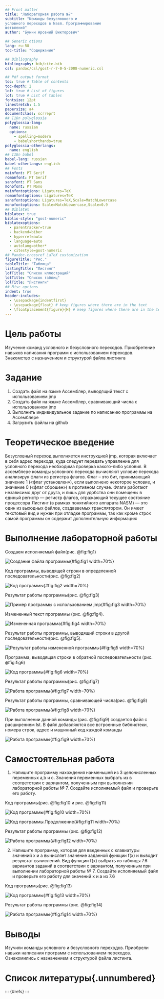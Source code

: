 ```yaml
---
## Front matter
title: "Лабораторная работа №7"
subtitle: "Команды безусловного и
условного переходов в Nasm. Программирование
ветвлений"
author: "Бунин Арсений Викторович"

## Generic otions
lang: ru-RU
toc-title: "Содержание"

## Bibliography
bibliography: bib/cite.bib
csl: pandoc/csl/gost-r-7-0-5-2008-numeric.csl

## Pdf output format
toc: true # Table of contents
toc-depth: 2
lof: true # List of figures
lot: true # List of tables
fontsize: 12pt
linestretch: 1.5
papersize: a4
documentclass: scrreprt
## I18n polyglossia
polyglossia-lang:
  name: russian
  options:
	- spelling=modern
	- babelshorthands=true
polyglossia-otherlangs:
  name: english
## I18n babel
babel-lang: russian
babel-otherlangs: english
## Fonts
mainfont: PT Serif
romanfont: PT Serif
sansfont: PT Sans
monofont: PT Mono
mainfontoptions: Ligatures=TeX
romanfontoptions: Ligatures=TeX
sansfontoptions: Ligatures=TeX,Scale=MatchLowercase
monofontoptions: Scale=MatchLowercase,Scale=0.9
## Biblatex
biblatex: true
biblio-style: "gost-numeric"
biblatexoptions:
  - parentracker=true
  - backend=biber
  - hyperref=auto
  - language=auto
  - autolang=other*
  - citestyle=gost-numeric
## Pandoc-crossref LaTeX customization
figureTitle: "Рис."
tableTitle: "Таблица"
listingTitle: "Листинг"
lofTitle: "Список иллюстраций"
lotTitle: "Список таблиц"
lolTitle: "Листинги"
## Misc options
indent: true
header-includes:
  - \usepackage{indentfirst}
  - \usepackage{float} # keep figures where there are in the text
  - \floatplacement{figure}{H} # keep figures where there are in the text
---
```


# Цель работы

Изучение команд условного и безусловного переходов. Приобретение навыков написания
программ с использованием переходов. Знакомство с назначением и структурой файла
листинга

# Задание
1. Создать файл на языке Ассемблер, выводящий текст с использованием jmp
2. Создать файл на языке Ассемблер, сравнивающий числа с использованием jmp
3. Выполнить индивидуальное задание по написанию программы на Ассемблере
4. Загрузить файлы на github

# Теоретическое введение
Безусловный переход выполняется инструкцией jmp, которая
включает в себя адрес перехода, куда следует передать управление
для условного перехода необходима проверка какого-либо условия.
В ассемблере команды условного перехода вычисляют условие перехода анализируя флаги
из регистра флагов.
Флаг – это бит, принимающий значение 1 («флаг установлен»), если выполнено некоторое
условие, и значение 0 («флаг сброшен») в противном случае. Флаги работают независимо
друг от друга, и лишь для удобства они помещены в единый регистр — регистр флагов, отражающий текущее состояние процессора
Листинг (в рамках понятийного аппарата NASM) — это один из выходных файлов, создаваемых транслятором. Он имеет текстовый вид и нужен при отладке программы, так как
кроме строк самой программы он содержит дополнительную информацию

# Выполнение лабораторной работы

Создаем исполняемый файл(рис. @fig:fig1)

![Создание файла программы](image/img1.png){#fig:fig1 width=70%}

Код программы, выводящей строки в определенной последовательности(рис. @fig:fig2)

![Код программы](image/img2.png){#fig:fig2 width=70%}

Результат работы программы(рис. @fig:fig3)

![Пример программы с использованием jmp](image/img3.png){#fig:fig3 width=70%}

Измененный текст программы (рис. @fig:fig4).

![Измененная программа](image/img4.png){#fig:fig4 width=70%}

Результат работы программы, выводящий строки в другой последовательности(рис. @fig:fig5).

![Результат работы измененной программы](image/img5.png){#fig:fig5 width=70%}

Программа, выводящая строки в обратной последовательности (рис. @fig:fig6)

![Код программы](image/img6.png){#fig:fig6 width=70%}

Результат работы программы(рис. @fig:fig7)

![Работа программы](image/img7.png){#fig:fig7 width=70%}

 Результат работы программы, сравнивающей числа(рис. @fig:fig8)

![Работа программы](image/img8.png){#fig:fig8 width=70%}

При выполнении данной команды (рис. @fig:fig9) создается файл с расширением lst. В файл добавляются все встроенные библиотеки, номера строк, адрес и машинный код каждой команды

![Работа программы](image/img9.png){#fig:fig9 width=70%}

# Самостоятельная работа

1. Напишите программу нахождения наименьшей из 3 целочисленных переменных a,b и c.
Значения переменных выбрать из в соответствии с вариантом, полученным
при выполнении лабораторной работы № 7. Создайте исполняемый файл и проверьте
его работу.

Код программы(рис. @fig:fig10 и рис. @fig:fig11)

![Код программы](image/img11.png){#fig:fig10 width=70%}

![Код программы.Продолжение](image/img12.png){#fig:fig11 width=70%}

Результат работы программы (рис. @fig:fig12)

![Работа программы](image/img10.png){#fig:fig12 width=70%}

2. Напишите программу, которая для введенных с клавиатуры значений x и a вычисляет
значение заданной функции f(x) и выводит результат вычислений. Вид функции f(x)
выбрать из таблицы 7.6 вариантов заданий в соответствии с вариантом, полученным
при выполнении лабораторной работы № 7. Создайте исполняемый файл и проверьте
его работу для значений x и a из 7.6

Код программы(рис. @fig:fig13)

![Код программы](image/img13.png){#fig:fig13 width=70%}

Результат работы программы (рис. @fig:fig14)

![Работа программы](image/img14.png){#fig:fig14 width=70%}




# Выводы

Изучили команды условного и безусловного переходов. Приобрели навыки написания
программ с использованием переходов. Ознакомились с назначением и структурой файла
листинга.

# Список литературы{.unnumbered}

::: {#refs}
:::
